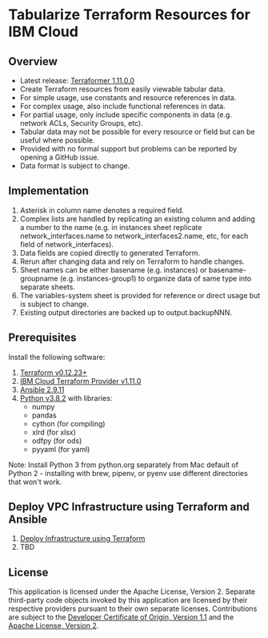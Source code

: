 # Tabularize Terraform Resources for IBM Cloud

## Overview

- Latest release: [Terraformer 1.11.0.0](/releases/releases.md)
- Create Terraform resources from easily viewable tabular data.
- For simple usage, use constants and resource references in data.
- For complex usage, also include functional references in data.
- For partial usage, only include specific components in data (e.g. network ACLs, Security Groups, etc).
- Tabular data may not be possible for every resource or field but can be useful where possible.
- Provided with no formal support but problems can be reported by opening a GitHub issue.
- Data format is subject to change.

## Implementation

1. Asterisk in column name denotes a required field.
2. Complex lists are handled by replicating an existing column and adding a number to the name (e.g. in instances sheet replicate network_interfaces.name to network_interfaces2.name, etc, for each field of network_interfaces). 
3. Data fields are copied directly to generated Terraform.
4. Rerun after changing data and rely on Terraform to handle changes. 
5. Sheet names can be either basename (e.g. instances) or basename-groupname (e.g. instances-group1) to organize data of same type into separate sheets.
6. The variables-system sheet is provided for reference or direct usage but is subject to change.
7. Existing output directories are backed up to output.backupNNN. 

## Prerequisites

Install the following software:
1. [Terraform v0.12.23+](https://www.terraform.io/downloads.html)
2. [IBM Cloud Terraform Provider v1.11.0](https://github.com/IBM-Cloud/terraform-provider-ibm/releases)
3. [Ansible 2.9.11](https://docs.ansible.com/ansible/latest/index.html)
4. [Python v3.8.2](https://www.python.org/downloads/) with libraries:
    - numpy
    - pandas
    - cython (for compiling)
    - xlrd (for xlsx)
    - odfpy (for ods)
    - pyyaml (for yaml)

Note: Install Python 3 from python.org separately from Mac default of Python 2 - installing with brew, pipenv, or pyenv use different directories that won't work.

## Deploy VPC Infrastructure using Terraform and Ansible

1. [Deploy Infrastructure using Terraform](/docs/terraform.md)
2. TBD

## License

This application is licensed under the Apache License, Version 2.  Separate third-party code objects invoked by this application are licensed by their respective providers pursuant to their own separate licenses.  Contributions are subject to the [Developer Certificate of Origin, Version 1.1](https://developercertificate.org/) and the [Apache License, Version 2](https://www.apache.org/licenses/LICENSE-2.0.txt).
